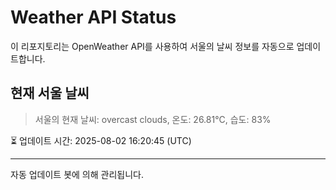 
# Weather API Status

이 리포지토리는 OpenWeather API를 사용하여 서울의 날씨 정보를 자동으로 업데이트합니다.

## 현재 서울 날씨
> 서울의 현재 날씨: overcast clouds, 온도: 26.81°C, 습도: 83%

⏳ 업데이트 시간: 2025-08-02 16:20:45 (UTC)

---
자동 업데이트 봇에 의해 관리됩니다.
